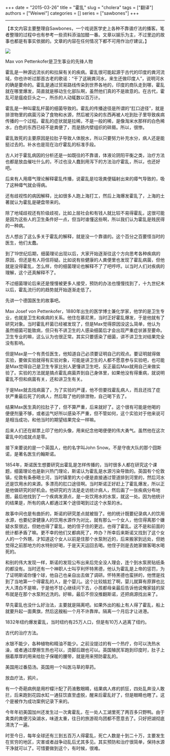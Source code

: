+++ 
date = "2015-03-26"
title = "霍乱"
slug = "cholera"
tags = ["翻译"]
authors = ["Weiwei"]
categories = []
series = ["sawbones"]
+++


* * *

【本文内容主要整理自Sawbones，一个戏说医学史上各种不靠谱疗法的播客。笔者整理的过程中也有参考一些资料添油加醋一番。文章以娱乐为主，不过里边的故事也都是有事实依据的。文章的内容在任何情况下都不可用作治疗建议。】

![](http://i1.15yan.guokr.cn/82m0w34q2bdu7cwkjbalmm55ko0fjf78.jpg)

Max von Pettenkofer是卫生事业的先锋人物

霍乱是一种源远流长的和拉屎有关的疾病。霍乱很可能起源于古代的印度的粪河流域，你也许听过那首古老的歌谣：“干了这碗粪河水，来生还做印度人”，说明河水的确是要命的。霍乱是通过贸易路线传染到世界各地的，印度的商队走到哪，霍乱就在哪里爆发，简直就是移动生化部队啊，虽然他们真的不是故意的。在古代，霍乱可是瘟疫巨头之一，所杀的人动辄数以百万计。

霍乱是一种叫霍乱杆菌的细菌导致的。霍乱的传播途径是所谓的“肛口途径”，就是排泄物里的病菌污染了食物和水源，然后被污染的东西再被人吃到肚子里导致疾病传播的一个过程。霍乱的症状就是拉稀，不是一般的稀，是像淘米水那样的白色稀水，白色的东西已经不是粪便了，而是肠内壁组织的碎屑。所以，很惨。

霍乱致死的主要原因是拉肚子导致人体脱水，所以只要努力补充水分，病人还是能挺过去的。补水也是现在治疗霍乱的标准手段。

古人对于霍乱病因的分析还是一如既往的不靠谱，体液论阴阳平衡之类，治疗方法也都是放血催吐什么的，不过也没人蠢到用泻下的方法治疗霍乱，所以，也还好吧。

后来有人用瘴气理论解释霍乱传播，说霍乱是垃圾粪便辐射出来的瘴气导致的，吸了这种瘴气就会得病。

还有歧视性的病因解释，比如很多人跑上海打工，然后上海爆发霍乱了，上海的土著就认为霍乱是硬盘带来的。

除了地域歧视还有阶级歧视，比如上层社会和有钱人就比较不易得霍乱，这很可能是因为这些人的卫生条件好一点，但当时谁懂这些啊，所以我们认为霍乱是贱民得的一种病。

古人想出了这么多关于霍乱的解释，就是没一个靠谱的。这个百分之百要怪当时的医生，他们太蠢。

到了19世纪后期，细菌理论出现以后，大家开始逐渐往这个方向思考各种疾病的原因，但还是有人将信将疑。比如说有些健康的人粪便里也发现了霍乱病菌，但他就是没得霍乱，怎么样，你的细菌理论也解释不了了吧哼哼。以当时人们对疾病的理解，这个还真解释不了。

不过细菌理论后来还是慢慢被更多人接受，预防的办法也慢慢找到了，十九世纪末以后，霍乱流行的的趋势就开始逐渐走低了。

先讲一个德国医生的故事吧。

Max Josef von Pettenkofer，1880年出生的医学博士兼化学家，他学的是卫生专业，也就是卫生和疾病的关系。他住在慕尼黑，当时正好霍乱爆发，于是他就有了研究对象。当时霍乱杆菌已经被发现了，但是Max觉得原因没这么简单，他认为虽然细菌可能致病，但只有不讲卫生的人感染细菌后才会出现严重症状甚至要命。卫生专业的嘛，这么认为也很正常。其实只要感染了细菌，讲不讲卫生对结果完全没有影响。

但是Max是一个有责任医生，他知道自己必须要证明自己的观点。要证明就得做实验，要做实验就得有实验对象，可能是讲卫生的人都不愿意参与实验吧，也可能是Max觉得自己是卫生专家比别人更懂讲卫生吧，反正最后Max就用自己来做实验了。实验的方法就是搞点霍乱病菌弄到自己身体里，如果他没有得重病，就说明霍乱不但和病菌有关，还和讲卫生有关。

于是Max就去找病菌了，为了实验的严谨，他不但要找霍乱病人，而且还找了症状严重最后死了的病人，然后取了他的排泄物，自己喝下去了。

结果Max医生真的拉肚子了，但不算严重，后来就好了。这个很有可能是他喝的便便剂量不够，或者运气好所以感染不严重，但不管如何，这个实验对于他来说可是相当成功，和他当时的期望结果完全一样嘛。

后来人们还在邮票上印了他的头像，用来纪念他喝便便的伟大勇气。虽然他在这次霍乱中的成就点是零。

接下来要说的是一个英国人，他的名字叫John Snow。不是守夜大队的那个囧斯诺，是著名医生约翰斯诺。

1854年，斯诺医生想要研究出霍乱是怎样传播的，当时很多人都在研究这个课题，细菌理论也是新兴热门理论，斯诺认为霍乱是水源污染导致的。英国有个伦敦镇，伦敦有条泰晤士河，当时镇里的大小便是直接通过管道排到河里的，然后河水还是饮用水的来源。多漂亮的肛口途径啊。当时斯诺正好赶上了霍乱爆发，所以正是他做研究的好机会。他研究的方法是走访统计病人，然后画了一张疾病分布地图，最后他找到了一个疾病发源点，是一处饮用水的水泵，就这一处。因为他统计的结果是，所有的病人都通过某个途径喝到过这个水泵的水。

故事中间也是有曲折的，斯诺的研究差点就被毁了。他的统计既要纪录病人的饮用水源，也要纪录健康人的饮用水源作为对比，就有那么一个女人，他住得离那个嫌疑水泵很远，但她也得了霍乱，她的侄子住的更远，也得了霍乱。这不是和前面的统计都矛盾了嘛。更不幸的他们又都病死了，咋办？所幸后来斯诺又找到了这个女人的一个外甥，才知道这个女人以前是住那个水泵附近的，后来搬家到远处，但她觉得之前那地方的水特别好喝，于是天天运回去喝。他侄子则是去她家做客喝水喝死的。

和别的伟大发现一样，斯诺的发现公布出来后完全没人理会，连个到水泵房贴纸条的都没有。当时还有一个神职人士叫亨利怀特黑德，他认为霍乱是上帝的惩罚，为了证明斯诺你懂个球，他自己也亲自出去做了调研。怀特黑德也蛮拼的，他愣是找到了当地第一个得霍乱的人，是个婴儿。这个比较尴尬了啊，婴儿就算有原罪也比大人清白不是嘛，于是他不甘心继续问下去，小孩都母亲最后告诉他说俺家娃的尿布就是在那个水泵附近洗的。好嘛，最后不但没推翻斯诺，还把病源找出来了。

早先霍乱也没什么好治法，主要就是隔离吧。如果外出的船上有人得了霍乱，船上就要升起一面黄旗，然后这艘船一个月不许靠岸。隔离一个月后才让进港。

1832年纽约爆发霍乱，当时纽约有25万人口，但是有10万人逃离了纽约。

古代的治疗方法。

水银不能少，各种植物和精油不能少。之前没提过的有一个热疗，你可以洗热水澡，或者通过摩擦生热也可以，烫脚后跟也可以。英国殖民军跑到印度时，肚子上捆着厚厚的用来给肚子保暖的腰带，就是用来预防霍乱的。

美国用过番茄汤。英国用一个叫医马草的草药。

放血疗法，鸦片。

有一个奇葩病例是用柠檬汁配了药液敷眼睛，结果病人疼的抓狂，四处乱奔没人敢拦，后来跑到花园水缸一通狂饮直至虚脱，醒来后霍乱好了，但是眼睛也瞎了。这个是被作为成功案例记录下来的。

今年年初美国加州还发生过一次禽霍乱，在一处人工湖里死了两百多只野鸭。由于禽类的粪便污染湖水，味道太重，往日的旅游观鸟团都不愿意去了。只好把湖彻底清洗了一遍。

时至今日，每年全球还有三到五百万人得霍乱，死亡人数是十到二十万，主要发生在贫穷的地区，灾害或者战争动乱后尤其多见。其实预防和治疗很简单，保持水源干净就可以了。可惜要做到这个，有时候，很难。